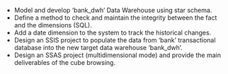 - Model and develop ‘bank_dwh’ Data Warehouse using star schema.
- Define a method to check and maintain the integrity between the fact and the dimensions (SQL).
- Add a date dimension to the system to track the historical changes.
- Design an SSIS project to populate the data from ‘bank’ transactional database into the new target data warehouse ‘bank_dwh’.
- Design an SSAS project (multidimensional mode) and provide the main deliverables of the cube browsing.
